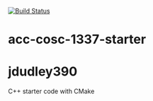 [![Build Status](https://travis-ci.org/acc-cosc-1337-spring-2020-hl/acc-cosc-1337-spring-2020-jdudley390.svg?branch=master)](https://travis-ci.org/acc-cosc-1337-spring-2020-hl/acc-cosc-1337-spring-2020-jdudley390)


# acc-cosc-1337-starter
# jdudley390
C++ starter code with CMake 
